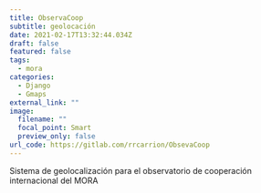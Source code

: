 ```yaml
---
title: ObservaCoop
subtitle: geolocación
date: 2021-02-17T13:32:44.034Z
draft: false
featured: false
tags:
  - mora
categories:
  - Django
  - Gmaps
external_link: ""
image:
  filename: ""
  focal_point: Smart
  preview_only: false
url_code: https://gitlab.com/rrcarrion/ObsevaCoop
---
```

Sistema de geolocalización para el observatorio de cooperación internacional del MORA
